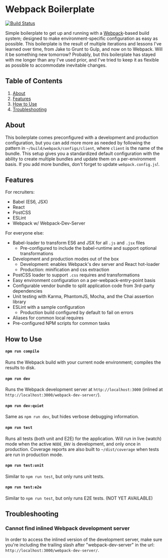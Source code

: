 Webpack Boilerplate
===================

[![Build Status](https://travis-ci.org/davezuko/webpack-boilerplate.svg?branch=master)](https://travis-ci.org/davezuko/webpack-boilerplate/)

Simple boilerplate to get up and running with a [Webpack](http://webpack.github.io/)-based build system; designed to make environment-specific configuration as easy as possible. This boilerplate is the result of multiple iterations and lessons I've learned over time, from Jake to Grunt to Gulp, and now on to Webpack. Will it be something new tomorrow? Probably, but this boilerplate has stayed with me longer than any I've used prior, and I've tried to keep it as flexible as possible to accommodate inevitable changes.

Table of Contents
-----------------
1. [About](#about)
1. [Features](#features)
1. [How to Use](#how-to-use)
1. [Troubleshooting](#troubleshooting)

About
-----
This boilerplate comes preconfigured with a development and production configuration, but you can add more more as needed by following the pattern in `~/build/webpack/configs/client`, where `client` is the name of the bundle. This setup gives you a standardized default configuration with the ability to create multiple bundles and update them on a per-environment basis. If you add more bundles, don't forget to update `webpack.config.js`!.

Features
--------

For recruiters:
 * Babel (ES6, JSX)
 * React
 * PostCSS
 * ESLint
 * Webpack w/ Webpack-Dev-Server

For everyone else:

* Babel-loader to transform ES6 and JSX for all `.js` and `.jsx` files
  * Pre-configured to include the babel-runtime and support optional transformations
* Development and production modes out of the box
  * Development: enables Webpack's dev server and React hot-loader
  * Production: minification and css extraction
* PostCSS loader to support `.css` requires and transformations
* Easy environment configuration on a per-webpack-entry-point basis
* Configurable vendor bundle to split application code from 3rd-party dependencies
* Unit testing with Karma, PhantomJS, Mocha, and the Chai assertion library
* ESLint with a sample configuration
  * Production build configured by default to fail on errors
* Aliases for common local requires
* Pre-configured NPM scripts for common tasks

How to Use
----------

#### `npm run compile`
Runs the Webpack build with your current node environment; compiles the results to disk.

#### `npm run dev`
Runs the Webpack development server at `http://localhost:3000` (inlined at `http://localhost:3000/webpack-dev-server/`).

#### `npm run dev:quiet`
Same as `npm run dev`, but hides verbose debugging information.

#### `npm run test`
Runs all tests (both unit and E2E) for the application. Will run in live (watch) mode when the active `NODE_ENV` is development, and only once in production. Coverage reports are also built to `~/dist/coverage` when tests are run in production mode.

#### `npm run test:unit`
Similar to `npm run test`, but only runs unit tests.

#### `npm run test:e2e`
Similar to `npm run test`, but only runs E2E tests. (NOT YET AVAILABLE)

Troubleshooting
---------------

### Cannot find inlined Webpack development server
In order to access the inlined version of the development server, make sure you're including the trailing slash after "webpack-dev-server" in the url: `http://localhost:3000/webpack-dev-server/`.
